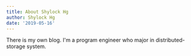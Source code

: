 ```yaml
---
title: About Shylock Hg
author: Shylock Hg
date: '2019-05-16'
---
```


There is my own blog. I'm a program engineer who major in distributed-storage
system.
